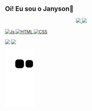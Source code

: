 ## Oi! Eu sou o Janyson👋

<div align="center">
  <a href="https://github.com/janyson29">
  <img height="180em" src="https://github-readme-stats.vercel.app/api?username=janyson29&show_icons=true&theme=dracula&include_all_commits=true&count_private=true"/>
  <img height="180em" src="https://github-readme-stats.vercel.app/api/top-langs/?username=janyson29&layout=compact&langs_count=7&theme=dracula"/>
</div>

  <div style="display: inline_block"> <br>
    <img align="center" alt="Js" height="30" width="40" src="https://cdn.jsdelivr.net/gh/devicons/devicon/icons/javascript/javascript-original.svg">
    <img align="center" alt="HTML" height="30" width="40" src="https://cdn.jsdelivr.net/gh/devicons/devicon/icons/html5/html5-original.svg">
    <img align="center" alt="CSS" height="30" width="40" src="https://cdn.jsdelivr.net/gh/devicons/devicon/icons/css3/css3-original.svg">
  </div>
  
  <br>
 
 <div>
  <a href="https://www.instagram.com/janyson29" target="_blank"><img src="https://img.shields.io/badge/Instagram-E4405F?style=for-the-badge&logo=instagram&logoColor=white" target="_blank"></a>
  <a href="https://www.linkedin.com/in/janysonsilva/" target="_blank"><img src="https://img.shields.io/badge/LinkedIn-0077B5?style=for-the-badge&logo=linkedin&logoColor=white" target="_blank"></a>
 
 
 
 ![snake gif](https://github.com/janyson29/janyson29/blob/output/github-contribution-grid-snake.svg)
</div>
